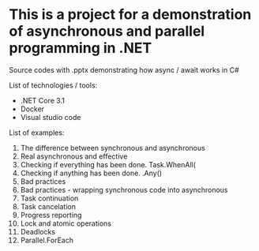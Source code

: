 # This is a project for a demonstration of asynchronous and parallel programming in .NET

Source codes with .pptx demonstrating how async / await works in C#

List of technologies / tools:
- .NET Core 3.1
- Docker
- Visual studio code

List of examples:
1. The difference between synchronous and asynchronous
2. Real asynchronous and effective
3. Checking if everything has been done. Task.WhenAll(
4. Checking if anything has been done. .Any()
5. Bad practices
6. Bad practices - wrapping synchronous code into asynchronous
10. Task continuation
11. Task cancelation
12. Progress reporting
20. Lock and atomic operations
21. Deadlocks
22. Parallel.ForEach

